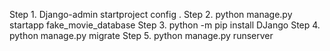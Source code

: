 Step 1. Django-admin startproject config .
Step 2. python manage.py startapp fake_movie_database
Step 3. python -m pip install DJango
Step 4. python manage.py migrate
Step 5. python manage.py runserver